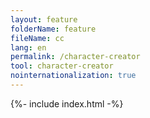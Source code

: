 ```yaml
---
layout: feature
folderName: feature
fileName: cc
lang: en
permalink: /character-creator
tool: character-creator
nointernationalization: true
---
```


{%- include index.html -%}
